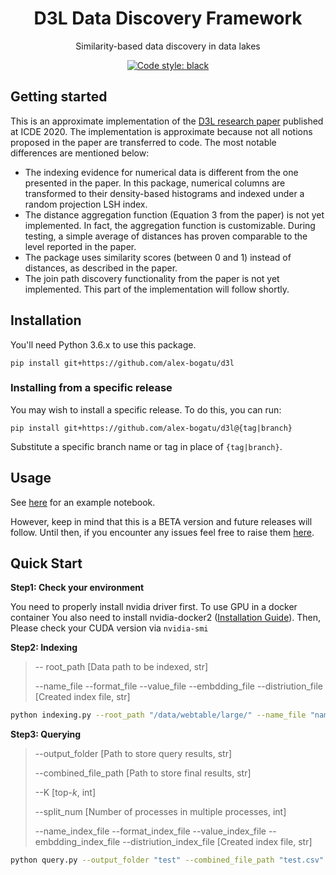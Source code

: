 <h1 align="center">D3L Data Discovery Framework</h1>
<p align="center">Similarity-based data discovery in data lakes</p>

<p align="center">
<a href="https://github.com/ambv/black"><img alt="Code style: black" src="https://img.shields.io/badge/code%20style-black-000000.svg"></a>
</p>

## Getting started

This is an approximate implementation of the [D3L research paper](https://arxiv.org/pdf/2011.10427.pdf) published at ICDE 2020.
The implementation is approximate because not all notions proposed in the paper are transferred to code. The most notable differences are mentioned below:
* The indexing evidence for numerical data is different from the one presented in the paper. In this package, numerical columns are transformed to their density-based histograms and indexed under a random projection LSH index.
* The distance aggregation function (Equation 3 from the paper) is not yet implemented. In fact, the aggregation function is customizable. During testing, a simple average of distances has proven comparable to the level reported in the paper.
* The package uses similarity scores (between 0 and 1) instead of distances, as described in the paper.
* The join path discovery functionality from the paper is not yet implemented. This part of the implementation will follow shortly. 

## Installation

You'll need Python 3.6.x to use this package.

```
pip install git+https://github.com/alex-bogatu/d3l
```

### Installing from a specific release

You may wish to install a specific release. To do this, you can run:

```
pip install git+https://github.com/alex-bogatu/d3l@{tag|branch}
```

Substitute a specific branch name or tag in place of `{tag|branch}`.

## Usage

See [here](./examples/notebooks/D3L_hello_world.ipynb) for an example notebook.

However, keep in mind that this is a BETA version and future releases will follow. Until then, if you encounter any issues feel free to raise them [here](https://github.com/alex-bogatu/d3l/issues).


<h2>Quick Start</h2>

**Step1: Check your environment**

You need to properly install nvidia driver first. To use GPU in a docker container You also need to install nvidia-docker2 ([Installation Guide](https://docs.nvidia.com/datacenter/cloud-native/container-toolkit/install-guide.html#docker)). Then, Please check your CUDA version via `nvidia-smi`

**Step2: Indexing**

> -- root_path [Data path to be indexed, str]
>
> --name_file  --format_file --value_file --embdding_file --distriution_file [Created index file, str]

```sh
python indexing.py --root_path "/data/webtable/large/" --name_file "name.lsh" --format_file "format.lsh" --value_file "value.lsh" --embedding_file "embedding.lsh" --distribution_file "distribution.lsh"
```

**Step3: Querying**

> --output_folder [Path to store query results, str]
>
> --combined_file_path [Path to store final results, str]
>
> --K [top-*k*, int]
>
> --split_num [Number of processes in multiple processes, int]
>
> --name_index_file  --format_index_file --value_index_file --embdding_index_file --distriution_index_file [Created index file, str]

```sh
python query.py --output_folder "test" --combined_file_path "test.csv" --k 10 --split_num 10 --query_tables_folder "/data/webtable/small/" --name_index_file "name.lsh" --format_index_file "format.lsh" --value_index_file "value.lsh" --embedding_index_file "embedding.lsh" --distribution_index_file "distribution.lsh"
```

